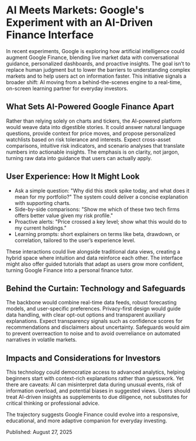 # AI Meets Markets: Google's Experiment with an AI-Driven Finance Interface

In recent experiments, Google is exploring how artificial intelligence could augment Google Finance, blending live market data with conversational guidance, personalized dashboards, and proactive insights. The goal isn’t to replace human judgment but to lower the barriers to understanding complex markets and to help users act on information faster. This initiative signals a broader shift: AI moving from a behind-the-scenes engine to a real-time, on-screen learning partner for everyday investors.

## What Sets AI-Powered Google Finance Apart

Rather than relying solely on charts and tickers, the AI-powered platform would weave data into digestible stories. It could answer natural language questions, provide context for price moves, and propose personalized watchlists based on risk tolerance and interests. Expect cross-asset comparisons, intuitive risk indicators, and scenario analyses that translate numbers into actionable insights. The emphasis is on clarity, not jargon, turning raw data into guidance that users can actually apply.

## User Experience: How It Might Look

- Ask a simple question: "Why did this stock spike today, and what does it mean for my portfolio?" The system could deliver a concise explanation with supporting charts.
- Side-by-side comparisons: "Show me which of these two tech firms offers better value given my risk profile."
- Proactive alerts: "Price crossed a key level; show what this would do to my current holdings."
- Learning prompts: short explainers on terms like beta, drawdown, or correlation, tailored to the user’s experience level.

These interactions could live alongside traditional data views, creating a hybrid space where intuition and data reinforce each other. The interface might also offer guided tutorials that adapt as users grow more confident, turning Google Finance into a personal finance tutor.

## Behind the Curtain: Technology and Safeguards

The backbone would combine real-time data feeds, robust forecasting models, and user-specific preferences. Privacy-first design would guide data handling, with clear opt-out options and transparent auxiliary explanations. Expect transparency signals such as confidence scores for recommendations and disclaimers about uncertainty. Safeguards would aim to prevent overreaction to noise and to avoid overreliance on automated narratives in volatile markets.

## Impacts and Considerations for Investors

This technology could democratize access to advanced analytics, helping beginners start with context-rich explanations rather than guesswork. Yet there are caveats: AI can misinterpret data during unusual events, risk of information overload, and potential biases in suggested views. Users should treat AI-driven insights as supplements to due diligence, not substitutes for critical thinking or professional advice.

The trajectory suggests Google Finance could evolve into a responsive, educational, and more adaptive companion for everyday investing.

Published: August 27, 2025
